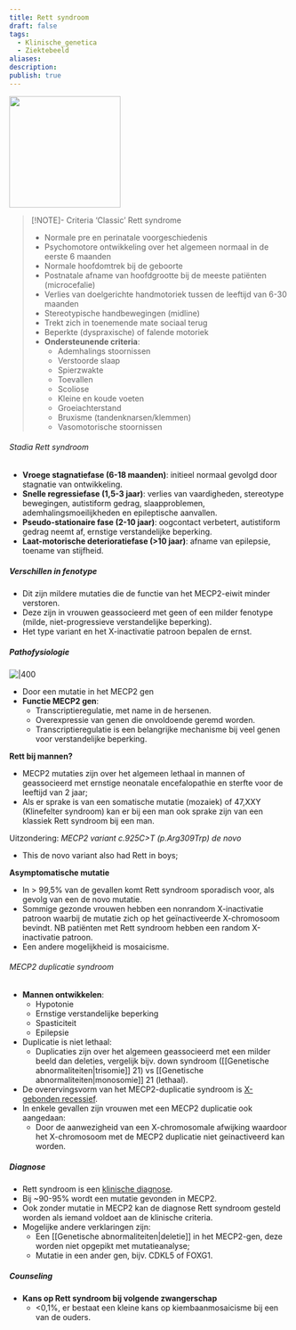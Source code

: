 ```yaml
---
title: Rett syndroom
draft: false
tags:
  - Klinische_genetica
  - Ziektebeeld
aliases: 
description: 
publish: true
---
```


<img width="200px" src="https:/i.imgur.com/9kMprQx.png"></img>


  > [!NOTE]- Criteria ‘Classic’ Rett syndrome
  > - Normale pre en perinatale voorgeschiedenis
  > - Psychomotore ontwikkeling over het algemeen normaal in de eerste 6 maanden
  > - Normale hoofdomtrek bij de geboorte
  > - Postnatale afname van hoofdgrootte bij de meeste patiënten (microcefalie)
  > - Verlies van doelgerichte handmotoriek tussen de leeftijd van 6-30 maanden
  > - Stereotypische handbewegingen (midline)
  > - Trekt zich in toenemende mate sociaal terug
  > - Beperkte (dyspraxische) of falende motoriek 
  > - **Ondersteunende criteria**:
  > 	- Ademhalings stoornissen
  > 	- Verstoorde slaap
  > 	- Spierzwakte
  > 	- Toevallen
  > 	- Scoliose
  > 	- Kleine en koude voeten
  > 	- Groeiachterstand
  > 	- Bruxisme (tandenknarsen/klemmen)
  > 	- Vasomotorische stoornissen



###### Stadia Rett syndroom
- **Vroege stagnatiefase (6-18 maanden)**: initieel normaal gevolgd door stagnatie van ontwikkeling.
- **Snelle regressiefase (1,5-3 jaar)**: verlies van vaardigheden, stereotype bewegingen, autistiform gedrag, slaapproblemen, ademhalingsmoeilijkheden en epileptische aanvallen.
- **Pseudo-stationaire fase (2-10 jaar)**: oogcontact verbetert, autistiform gedrag neemt af, ernstige verstandelijke beperking.
- **Laat-motorische deterioratiefase (>10 jaar)**: afname van epilepsie, toename van stijfheid.

##### Verschillen in fenotype
- Dit zijn mildere mutaties die de functie van het MECP2-eiwit minder verstoren. 
- Deze zijn in vrouwen geassocieerd met geen of een milder fenotype (milde, niet-progressieve verstandelijke beperking).
- Het type variant en het X-inactivatie patroon bepalen de ernst.

##### Pathofysiologie

![|400](https://i.imgur.com/eD9X9lT.png)
- Door een mutatie in het MECP2 gen
- **Functie MECP2 gen**: 
	- Transcriptieregulatie, met name in de hersenen. 
	- Overexpressie van genen die onvoldoende geremd worden. 
	- Transcriptieregulatie is een belangrijke mechanisme bij veel genen voor verstandelijke beperking. 

**Rett bij mannen?**
- MECP2 mutaties zijn over het algemeen lethaal in mannen of geassocieerd met ernstige neonatale encefalopathie en sterfte voor de leeftijd van 2 jaar;
- Als er sprake is van een somatische mutatie (mozaiek) of 47,XXY (Klinefelter syndroom) kan er bij een man ook sprake zijn van een klassiek Rett syndroom bij een man.

Uitzondering: *MECP2 variant c.925C>T (p.Arg309Trp) de novo*
- This de novo variant also had Rett in boys;

**Asymptomatische mutatie**
- In > 99,5% van de gevallen komt Rett syndroom sporadisch voor, als gevolg van een de novo mutatie. 
- Sommige gezonde vrouwen hebben een nonrandom X-inactivatie patroon waarbij de mutatie zich op het geïnactiveerde X-chromosoom bevindt. NB patiënten met Rett syndroom hebben een random X-inactivatie patroon. 
- Een andere mogelijkheid is mosaicisme.

###### MECP2 duplicatie syndroom
- **Mannen ontwikkelen**:
	- Hypotonie
	- Ernstige verstandelijke beperking
	- Spasticiteit
	- Epilepsie 
- Duplicatie is niet lethaal:
	- Duplicaties zijn over het algemeen geassocieerd met een milder beeld dan deleties, vergelijk bijv. down syndroom ([[Genetische abnormaliteiten|trisomie]] 21) vs [[Genetische abnormaliteiten|monosomie]] 21 (lethaal).
- De overervingsvorm van het MECP2-duplicatie syndroom is <u>X-gebonden recessief</u>. 
- In enkele gevallen zijn vrouwen met een MECP2 duplicatie ook aangedaan:
	- Door de aanwezigheid van een X-chromosomale afwijking waardoor het X-chromosoom met de MECP2 duplicatie niet geinactiveerd kan worden. 


##### Diagnose
- Rett syndroom is een <u>klinische diagnose</u>. 
- Bij ~90-95% wordt een mutatie gevonden in MECP2. 
- Ook zonder mutatie in MECP2 kan de diagnose Rett syndroom gesteld worden als iemand voldoet aan de klinische criteria.
- Mogelijke andere verklaringen zijn:
	- Een [[Genetische abnormaliteiten|deletie]] in het MECP2-gen, deze worden niet opgepikt met mutatieanalyse;
	- Mutatie in een ander gen, bijv. CDKL5 of FOXG1.

##### Counseling
- **Kans op Rett syndroom bij volgende zwangerschap**
	- <0,1%, er bestaat een kleine kans op kiembaanmosaicisme bij een van de ouders.




